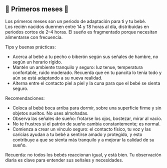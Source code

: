 🌸 Primeros meses 🌸
-

Los primeros meses son un periodo de adaptación para ti y tu bebé.  
Los recién nacidos duermen entre 14 y 18 horas al día, distribuidas en periodos cortos de 2–4 horas. El sueño es fragmentado porque necesitan alimentarse con frecuencia. 

Tips y buenas prácticas:
- Acerca al bebé a tu pecho o biberón según sus señales de hambre, no según un horario rígido.
- Mantén un ambiente tranquilo y seguro: luz tenue, temperatura confortable, ruido moderado. Recuerda que en tu pancita lo tenía todo y aún se está adaptando a su nueva realidad.
- Alterna entre el contacto piel a piel y la cuna para que el bebé se sienta seguro.

Recomendaciones:
- Coloca al bebé boca arriba para dormir, sobre una superficie firme y sin objetos sueltos. No uses almohadas.
- Observa las señales de sueño: frotarse los ojos, bostezar, mirar al vacío.
- No te frustres si el patrón de sueño cambia constantemente; es normal.
- Comienza a crear un vínculo seguro: el contacto físico, tu voz y las caricias ayudan a tu bebé a sentirse amado y protegido, y esto contribuye a que se sienta más tranquilo y a mejorar la calidad de su sueño.

Recuerda: no todos los bebés reaccionan igual, y está bien. Tu observación diaria es clave para entender sus señales y necesidades.
